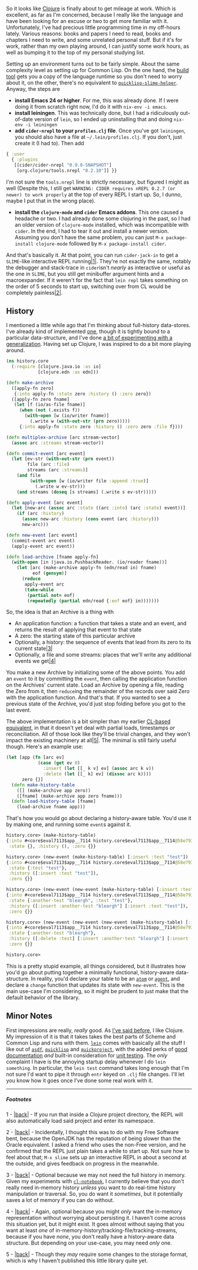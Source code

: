 So it looks like [Clojure](http://clojure.org/) is finally about to get mileage at work. Which is excellent, as far as I'm concerned, because I really like the language and have been looking for an excuse or two to get more familiar with it. Unfortunately, I've had precious little programming time in my off-hours lately. Various reasons: books and papers I need to read, books and chapters I need to write, and some unrelated personal stuff. But if it's for work, rather than my own playing around, I can justify some work hours, as well as bumping it to the top of my personal studying list.

Setting up an environment turns out to be fairly simple. About the same complexity level as setting up for Common Lisp. On the one hand, the [build tool](http://leiningen.org/) gets you a copy of the language runtime so you don't need to worry about it, on the other, there's no equivalent to [`quicklisp-slime-helper`](https://github.com/quicklisp/quicklisp-slime-helper). Anyway, the steps are


- **install Emacs 24 or higher**. For me, this was already done. If I were doing it from scratch right now, I'd do it with `nix-env -i emacs`.
- **install leiningen**. This was technically done, but I had a ridiculously out-of-date version of `lein`, so I ended up uninstalling that and doing `nix-env -i leiningen`
- **add `cider-nrepl` to your `profiles.clj` file**. Once you've got `leiningen`, you should also have a file at `~/.lein/profiles.clj`. If you don't, just create it (I had to). Then add
```clojure
{ :user 
  { :plugins 
   [[cider/cider-nrepl "0.9.0-SNAPSHOT"]
    [org.clojure/tools.nrepl "0.2.10"]] }}
```
I'm not sure the `tools.nrepl` line is strictly necessary, but figured I might as well (Despite this, I still get `WARNING: CIDER requires nREPL 0.2.7 (or newer) to work properly` at the top of every REPL I start up. So, I dunno, maybe I put that in the wrong place).
- **install the `clojure-mode` and `cider` Emacs addons**. This one caused a headache or two. I had already done some clojuring in the past, so I had an older version of `clojure-mode` installed, which was incompatible with `cider`. In the end, I had to tear it out and install a newer version. Assuming you don't have the same problem, you can just `M-x package-install clojure-mode` followed by `M-x package-install cider`.


And that's basically it. At that point, you can run `cider-jack-in` to get a `SLIME`-like interactive REPL running<a name="note-Sun-Apr-19-220141EDT-2015"></a>[|1|](#foot-Sun-Apr-19-220141EDT-2015). They're not exactly the same, notably the debugger and stack-trace in `cider`isn't *nearly* as interactive or useful as the one in `SLIME`, but you still get minibuffer argument hints and a macroexpander. If it weren't for the fact that `lein repl` takes something on the order of 5 seconds to start up, switching over from CL would be completely painless<a name="note-Sun-Apr-19-220152EDT-2015"></a>[|2|](#foot-Sun-Apr-19-220152EDT-2015).

## <a name="history" href="#history"></a>History

I mentioned a little while ago that I'm thinking about full-history data-stores. I've already kind of implemented [one](https://github.com/Inaimathi/fact-base), though it is tightly bound to a particular data-structure, and I've done [a bit of experimenting with a generalization](https://github.com/Inaimathi/cl-history). Having set up Clojure, I was inspired to do a bit more playing around.

```clojure
(ns history.core
  (:require [clojure.java.io :as io]
            [clojure.edn :as edn]))

(defn make-archive 
  ([apply-fn zero]
   {:into apply-fn :state zero :history () :zero zero})
  ([apply-fn zero fname]
   (let [f (io/as-file fname)]
     (when (not (.exists f)) 
       (with-open [w (io/writer fname)]
         (.write w (with-out-str (prn zero)))))
     {:into apply-fn :state zero :history () :zero zero :file f})))

(defn multiplex-archive [arc stream-vector]
  (assoc arc :streams stream-vector))

(defn commit-event [arc event]
  (let [ev-str (with-out-str (prn event))
        file (arc :file)
        streams (arc :streams)]
    (and file 
         (with-open [w (io/writer file :append :true)]
           (.write w ev-str)))
    (and streams (doseq [s streams] (.write s ev-str)))))

(defn apply-event [arc event]
  (let [new-arc (assoc arc :state ((arc :into) (arc :state) event))]
    (if (arc :history)
      (assoc new-arc :history (cons event (arc :history)))
      new-arc)))

(defn new-event [arc event]
  (commit-event arc event)
  (apply-event arc event))

(defn load-archive [fname apply-fn]
  (with-open [in (java.io.PushbackReader. (io/reader fname))]
    (let [arc (make-archive apply-fn (edn/read in) fname)
          eof (gensym)]
      (reduce
       apply-event arc
       (take-while 
        (partial not= eof)
        (repeatedly (partial edn/read {:eof eof} in)))))))
```

So, the idea is that an Archive is a thing with


- An application function: a function that takes a state and an event, and returns the result of applying that event to that state
- A zero: the starting state of this particular archive
- Optionally, a history: the sequence of events that lead from its zero to its current state<a name="note-Sun-Apr-19-220159EDT-2015"></a>[|3|](#foot-Sun-Apr-19-220159EDT-2015)
- Optionally, a file and some streams: places that we'll write any additional events we get<a name="note-Sun-Apr-19-220201EDT-2015"></a>[|4|](#foot-Sun-Apr-19-220201EDT-2015)


You make a new Archive by initializing some of the above points. You add an `event` to it by committing the `event`, then calling the application function on the Archives' current state. Load an Archive by opening a file, reading the Zero from it, then `reduce`ing the remainder of the records over said Zero with the application function. And that's that. If you wanted to see a previous state of the Archive, you'd just stop folding before you got to the last event.

The above implementation is a bit simpler than my earlier [CL-based equivalent](https://github.com/Inaimathi/cl-history), in that it doesn't yet deal with partial loads, timestamps *or* reconciliation. All of those look like they'll be trivial changes, and they won't impact the existing machinery at all<a name="note-Sun-Apr-19-220204EDT-2015"></a>[|5|](#foot-Sun-Apr-19-220204EDT-2015). The minimal is still fairly useful though. Here's an example use:

```clojure
(let [app (fn [arc ev]
            (case (get ev 0)
              :insert (let [[_ k v] ev] (assoc arc k v))
              :delete (let [[_ k] ev] (dissoc arc k))))
      zero {}]
  (defn make-history-table
    ([] (make-archive app zero))
    ([fname] (make-archive app zero fname)))
  (defn load-history-table [fname]
    (load-archive fname app)))
```

That's how you would go about declaring a history-aware table. You'd use it by making one, and running some `event`s against it.

```clojure
history.core> (make-history-table)
{:into #<core$eval7113$app__7114 history.core$eval7113$app__7114@58e793e4>, 
 :state {}, :history (), :zero {}}

history.core> (new-event (make-history-table) [:insert :test "test"])
{:into #<core$eval7113$app__7114 history.core$eval7113$app__7114@58e793e4>, 
 :state {:test "test"}, 
 :history ([:insert :test "test"]), 
 :zero {}}

history.core> (new-event (new-event (make-history-table) [:insert :test "test"]) [:insert :another-test "bleargh"])
{:into #<core$eval7113$app__7114 history.core$eval7113$app__7114@58e793e4>, 
 :state {:another-test "bleargh", :test "test"}, 
 :history ([:insert :another-test "bleargh"] [:insert :test "test"]), 
 :zero {}}

history.core> (new-event (new-event (new-event (make-history-table) [:insert :test "test"]) [:insert :another-test "bleargh"]) [:delete :test])
{:into #<core$eval7113$app__7114 history.core$eval7113$app__7114@58e793e4>, 
 :state {:another-test "bleargh"}, 
 :history ([:delete :test] [:insert :another-test "bleargh"] [:insert :test "test"]), 
 :zero {}}

history.core> 
```

This is a pretty stupid example, all things considered, but it illustrates how you'd go about putting together a minimally functional, history-aware data-structure. In reality, you'd declare your table to be an [`atom`](http://clojure.org/atoms) or [`agent`](http://clojure.org/agents), and declare a `change` function that updates its state with `new-event`. This is the main use-case I'm considering, so it might be prudent to just make that the default behavior of the library.

## <a name="minor-notes" href="#minor-notes"></a>Minor Notes

First impressions are really, *really* good. As [I've said before](/article?name=recommendations.html), I like Clojure. My impression of it is that it takes takes the best parts of Scheme and Common Lisp and runs with them. [`lein`](http://leiningen.org/) comes with basically all the stuff I like out of [`asdf`](https://common-lisp.net/project/asdf/), [`quicklisp`](http://www.quicklisp.org/) and [`quickproject`](http://www.xach.com/lisp/quickproject/), with the added perks of [good documentation](http://leiningen.org/#docs) *and* built-in consideration for [unit testing](https://github.com/technomancy/leiningen/blob/stable/doc/TUTORIAL.md#tests). The *only* complaint I have is the annoying startup delay whenever I do `lein something`. In particular, the `lein test` command takes long enough that I'm not sure I'd want to pipe it through `entr` keyed on `.clj` file changes. I'll let you know how it goes once I've done some real work with it.

* * *
##### Footnotes

1 - <a name="foot-Sun-Apr-19-220141EDT-2015"></a>[|back|](#note-Sun-Apr-19-220141EDT-2015) - If you run that inside a Clojure project directory, the REPL will also automatically load said project and enter its namespace.

2 - <a name="foot-Sun-Apr-19-220152EDT-2015"></a>[|back|](#note-Sun-Apr-19-220152EDT-2015) - Incidentally, I thought this was to do with my Free Software bent, because the OpenJDK has the reputation of being slower than the Oracle equivalent. I asked a friend who uses the non-Free version, and he confirmed that the REPL just plain takes a while to start up. Not sure how to feel about that; `M-x slime` sets up an interactive REPL in about a second at the outside, and gives feedback on progress in the meanwhile.

3 - <a name="foot-Sun-Apr-19-220159EDT-2015"></a>[|back|](#note-Sun-Apr-19-220159EDT-2015) - Optional because we may not need the full history in memory. Given my experiments with [`cl-notebook`](https://github.com/Inaimathi/cl-notebook), I currently believe that you don't really need in-memory history *unless* you want to do real-time history manipulation or traversal. So, you do want it *sometimes*, but it potentially saves a lot of memory if you can do without.

4 - <a name="foot-Sun-Apr-19-220201EDT-2015"></a>[|back|](#note-Sun-Apr-19-220201EDT-2015) - Again, optional because you might *only* want the in-memory representation without worrying about persisting it. I haven't come across this situation yet, but it might exist. It goes almost without saying that you want at least *one* of in-memory-history/tracking-file/tracking-streams, because if you have *none*, you don't really have a history-aware data structure. But depending on your use-case, you may need *only* one.

5 - <a name="foot-Sun-Apr-19-220204EDT-2015"></a>[|back|](#note-Sun-Apr-19-220204EDT-2015) - Though they *may* require some changes to the storage format, which is why I haven't published this little library quite yet.
